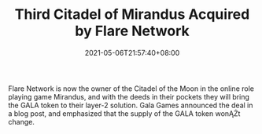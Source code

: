 ﻿---
title: "Third Citadel of Mirandus Acquired by Flare Network"
date: 2021-05-06T21:57:40+08:00
lastmod: 2021-05-06T16:45:40+08:00
draft: false
authors: ["Patty"]
description: "Flare Network is now the owner of the Citadel of the Moon in the online role playing game Mirandus, and with the deeds in their pockets they will bring the GALA token to their layer-2 solution. Gala Games announced the deal in a blog post, and emphasized that the supply of the GALA token wonĄŻt change."
featuredImage: "third-citadel-of-mirandus-acquired-by-flare-network.png"
tags: ["Virtual World","Play to Earn"]
categories: ["news"]
news: ["Virtual World"]
weight: 
lightgallery: true
pinned: false
recommend: false
recommend1: false
---

Flare Network is now the owner of the Citadel of the Moon in the online role playing game Mirandus, and with the deeds in their pockets they will bring the GALA token to their layer-2 solution. Gala Games announced the deal in a blog post, and emphasized that the supply of the GALA token wonĄŻt change.

<!--more-->

